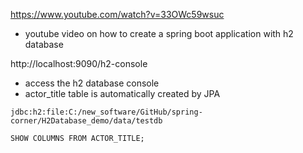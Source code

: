 


https://www.youtube.com/watch?v=33OWc59wsuc
- youtube video on how to create a spring boot application with h2 database                                

http://localhost:9090/h2-console
- access the h2 database console
- actor_title table is automatically created by JPA

```
jdbc:h2:file:C:/new_software/GitHub/spring-corner/H2Database_demo/data/testdb
```

```h2
SHOW COLUMNS FROM ACTOR_TITLE;
```

